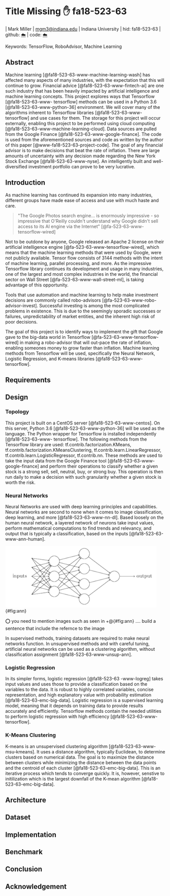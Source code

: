 # Title Missing :hand: fa18-523-63

| Mark Miller 
| mgm3@indiana.edu 
| Indiana University 
| hid: fa18-523-63 
| github: [:cloud:](https://github.com/cloudmesh-community/fa18-523-63/edit/master/project-report/report.md) 
| code: [:cloud:](https://github.com/cloudmesh-community/fa18-523-63/tree/master/project-code)



Keywords: TensorFlow, RoboAdvisor, Machine Learning



## Abstract

Machine learning [@fa18-523-63-www-machine-learning-wash] has affected many
aspects of many industries, with the expectation that this will continue to
grow. Financial advice [@fa18-523-63-www-fintech-ai] are one such industry that
has been heavily impacted by artificial intelligence and machine learning
concepts. This project explores ways that Tensorflow [@fa18-523-63-www-
tensorflow] methods can be used in a Python 3.6 [@fa18-523-63-www-python-36]
environment. We will cover many of the algorithms inherent to Tensorflow
libraries [@fa18-523-63-www-tensorflow] and use cases for them. The storage for
this project will occur externally, enabling this project to be performed using
cloud computing [@fa18-523-63-www-machine-learning-cloud]. Data sources are
pulled from the Google Finance [@fa18-523-63-www-google-finance]. The code is
used from the aforementioned sources and code as written by the author of this
paper  [@www-fa18-523-63-project-code]. The goal of any financial advisor is to
make decisions that beat the rate of inflation. There are large amounts of
uncertainty with any decision made regarding the New York Stock Exchange
[@fa18-523-63-www-nyse]. An intelligently built and well-diversified investment
portfolio can prove to be very lucrative.



## Introduction

As machine learning has continued its expansion into many industries, different
groups have made ease of access and use with much haste and care.

> "The Google Photos search engine... is enormously impressive - so impressive
that O'Reilly couldn't understand why Google didn't sell access to its AI engine
via the Internet" [@fa-523-63-www-tensorflow-wired]


Not to be outdone by anyone, Google released an Apache 2 license on their
artificial intelligence engine [@fa-523-63-www-tensorflow-wired], which means
that the machine learning methods that were used by Google, were not publicly
available. Tensor flow consists of 3144 methods with the intent of machine
learning, parallel processing, and more. As the impressive Tensorflow library
continues its development and usage in many industries, one of the largest and
most complex industries in the world, the financial sector on Wall Street
[@fa-523-63-www-wall-street-ml], is taking advantage of this opportunity.

Tools that use automation and machine learning to help make investment decisions
are commonly called robo-advisors [@fa-523-63-www-robo-advisor-invest].
Successful investing is among the most complicated problems in existence. This
is due to the seemingly sporadic successes or failures, unpredictability of
market entities, and the inherent high risk of poor decisions.

The goal of this project is to identify ways to implement the gift that Google
gave to the big-data world in Tensorflow [@fa-523-63-www-tensorflow-wired] in
making a robo-advisor that will out-pace the rate of inflation, enabling
someones money to grow faster than inflation. Machine learning methods from
Tensorflow will be used, specifically the Neural Network, Logistic Regression,
and K-means libraries [@fa18-523-63-www-tensorflow].


## Requirements

## Design

### Topology

This project is built on a CentOS server [@fa18-523-63-www-centos]. On this
server, Python 3.6 [@fa18-523-63-www-python-36] will be used as the language.
The Python wrapper for Tensorflow is installed independently [@fa18-523-63-www-
tensorflow]. The following methods from the Tensorflow library are used:
tf.contrib.factorization.KMeans, tf.contrib.factorization.KMeansClustering,
tf.contrib.learn.LinearRegressor, tf.contrib.learn.LogisticRegressor,
tf.contrib.nn. These methods are used to take the input data from the Google
Finance tool [@fa18-523-63-www-google-finance] and perform their operations to
classify whether a given stock is a strong sell, sell, neutral, buy, or strong
buy. This operation is then run daily to make a decision with such granularity
whether a given stock is worth the risk.

### Neural Networks

Neural Networks are used with deep learning principles and capabilities. Neural
networks are second to none when it comes to image classification, deep
learning, and more [@fa18-523-63-www-nn-dl]. Based loosely on the human neural
network, a layered network of neurons take input values, perform mathematical
computations to find trends and relevancy, and output that is typically a
classification, based on the inputs [@fa18-523-63-www-ann-human].

![Artificial Neural Network Inputs to Outputs](images/ANN.PNG) {#fig:ann}

:o: you need to mention images such as seen in +@{#fig:ann} .... build
a sentence that include the refernce to the image

In supervised methods, training datasets are required to make neural networks
function. In unsupervised methods and with careful tuning, artificial neural
networks can be used as a clustering algorithm, without classification
assignment [@fa18-523-63-www-unsup-ann].

### Logistic Regression 
In its simpler forms, logistic regression [@fa18-523-63
-www-logreg] takes input values and uses those to provide a classification based
on the variables to the data. It is robust to highly correlated variables,
concise representation, and high explanatory value with probability estimation
[@fa18-523-63-emc-big-data]. Logistic regression is a supervised learning model,
meaning that it depends on training data to provide results accurately and
efficiently. Tensorflow methods contain the needed utilities to perform logistic
regression with high efficiency [@fa18-523-63-www-tensorflow].

### K-Means Clustering

K-means is an unsupervised clustering algorithm [@fa18-523-63-www-msu-kmeans].
It uses a distance algorithm, typically Euclidean, to determine clusters based
on numerical data. The goal is to maximize the distance between clusters while
minimizing the distance between the data points and the centroid of each cluster
[@fa18-523-63-emc-big-data]. This is an iterative process which tends to
converge quickly. It is, however, senstive to initilization which is the largest
downfall of the K-mean algorithm [@fa18-523-63-emc-big-data].

## Architecture

## Dataset

## Implementation

## Benchmark

## Conclusion

## Acknowledgement

